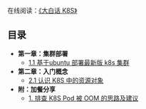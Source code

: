 
在线阅读：[《大白话 K8S》](https://k8s.iswbm.com)

## 目录 

- **第一章：集群部署**
   * [1.1 基于ubuntu 部署最新版 k8s 集群](https://k8s.iswbm.com/c01/depoly-kubernetes-cluster.html)
- **第二章：入门概念**
   * [2.1 认识 K8S 中的资源对象](https://k8s.iswbm.com/c02/kubernetes-resource-objects.html)
- **附：加餐分享**
   * [1. 排查 K8S Pod 被 OOM 的思路及建议](https://k8s.iswbm.com/extra/k8s-pod-oom-analysis.html)
